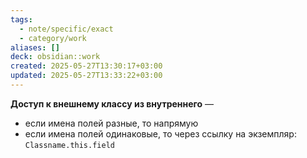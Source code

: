 ```yaml
---
tags:
  - note/specific/exact
  - category/work
aliases: []
deck: obsidian::work
created: 2025-05-27T13:30:17+03:00
updated: 2025-05-27T13:33:22+03:00
---
```


**Доступ к внешнему классу из внутреннего**
—
- если имена полей разные, то напрямую
- если имена полей одинаковые, то через ссылку на экземпляр: `Classname.this.field`
